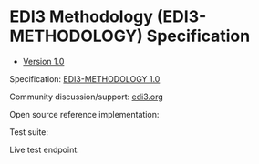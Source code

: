 # EDI3 Methodology (EDI3-METHODOLOGY) Specification

 * [Version 1.0](/docs/1.0/index.md)
 
Specification: [EDI3-METHODOLOGY 1.0](http://edi3.org/specs/edi3-methodology/1.0/)

Community discussion/support: [edi3.org](http://edi3.org)

Open source reference implementation: 

Test suite: 

Live test endpoint: 
